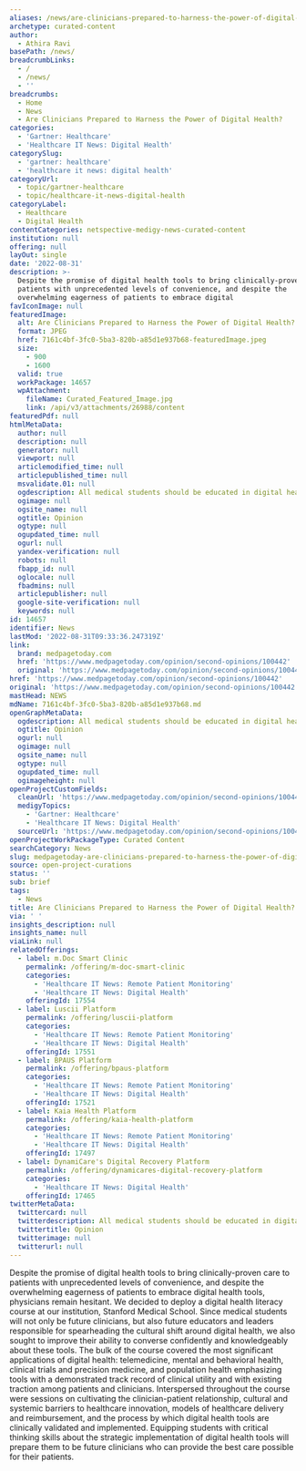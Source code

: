 ```yaml
---
aliases: /news/are-clinicians-prepared-to-harness-the-power-of-digital-health
archetype: curated-content
author:
  - Athira Ravi
basePath: /news/
breadcrumbLinks:
  - /
  - /news/
  - ''
breadcrumbs:
  - Home
  - News
  - Are Clinicians Prepared to Harness the Power of Digital Health?
categories:
  - 'Gartner: Healthcare'
  - 'Healthcare IT News: Digital Health'
categorySlug:
  - 'gartner: healthcare'
  - 'healthcare it news: digital health'
categoryUrl:
  - topic/gartner-healthcare
  - topic/healthcare-it-news-digital-health
categoryLabel:
  - Healthcare
  - Digital Health
contentCategories: netspective-medigy-news-curated-content
institution: null
offering: null
layOut: single
date: '2022-08-31'
description: >-
  Despite the promise of digital health tools to bring clinically-proven care to
  patients with unprecedented levels of convenience, and despite the
  overwhelming eagerness of patients to embrace digital 
favIconImage: null
featuredImage:
  alt: Are Clinicians Prepared to Harness the Power of Digital Health?
  format: JPEG
  href: 7161c4bf-3fc0-5ba3-820b-a85d1e937b68-featuredImage.jpeg
  size:
    - 900
    - 1600
  valid: true
  workPackage: 14657
  wpAttachment:
    fileName: Curated_Featured_Image.jpg
    link: /api/v3/attachments/26988/content
featuredPdf: null
htmlMetaData:
  author: null
  description: null
  generator: null
  viewport: null
  articlemodified_time: null
  articlepublished_time: null
  msvalidate.01: null
  ogdescription: All medical students should be educated in digital health literacy
  ogimage: null
  ogsite_name: null
  ogtitle: Opinion
  ogtype: null
  ogupdated_time: null
  ogurl: null
  yandex-verification: null
  robots: null
  fbapp_id: null
  oglocale: null
  fbadmins: null
  articlepublisher: null
  google-site-verification: null
  keywords: null
id: 14657
identifier: News
lastMod: '2022-08-31T09:33:36.247319Z'
link:
  brand: medpagetoday.com
  href: 'https://www.medpagetoday.com/opinion/second-opinions/100442'
  original: 'https://www.medpagetoday.com/opinion/second-opinions/100442'
href: 'https://www.medpagetoday.com/opinion/second-opinions/100442'
original: 'https://www.medpagetoday.com/opinion/second-opinions/100442'
mastHead: NEWS
mdName: 7161c4bf-3fc0-5ba3-820b-a85d1e937b68.md
openGraphMetaData:
  ogdescription: All medical students should be educated in digital health literacy
  ogtitle: Opinion
  ogurl: null
  ogimage: null
  ogsite_name: null
  ogtype: null
  ogupdated_time: null
  ogimageheight: null
openProjectCustomFields:
  cleanUrl: 'https://www.medpagetoday.com/opinion/second-opinions/100442'
  medigyTopics:
    - 'Gartner: Healthcare'
    - 'Healthcare IT News: Digital Health'
  sourceUrl: 'https://www.medpagetoday.com/opinion/second-opinions/100442'
openProjectWorkPackageType: Curated Content
searchCategory: News
slug: medpagetoday-are-clinicians-prepared-to-harness-the-power-of-digital-health
source: open-project-curations
status: ''
sub: brief
tags:
  - News
title: Are Clinicians Prepared to Harness the Power of Digital Health?
via: ' '
insights_description: null
insights_name: null
viaLink: null
relatedOfferings:
  - label: m.Doc Smart Clinic
    permalink: /offering/m-doc-smart-clinic
    categories:
      - 'Healthcare IT News: Remote Patient Monitoring'
      - 'Healthcare IT News: Digital Health'
    offeringId: 17554
  - label: Luscii Platform
    permalink: /offering/luscii-platform
    categories:
      - 'Healthcare IT News: Remote Patient Monitoring'
      - 'Healthcare IT News: Digital Health'
    offeringId: 17551
  - label: BPAUS Platform
    permalink: /offering/bpaus-platform
    categories:
      - 'Healthcare IT News: Remote Patient Monitoring'
      - 'Healthcare IT News: Digital Health'
    offeringId: 17521
  - label: Kaia Health Platform
    permalink: /offering/kaia-health-platform
    categories:
      - 'Healthcare IT News: Remote Patient Monitoring'
      - 'Healthcare IT News: Digital Health'
    offeringId: 17497
  - label: DynamiCare's Digital Recovery Platform
    permalink: /offering/dynamicares-digital-recovery-platform
    categories:
      - 'Healthcare IT News: Digital Health'
    offeringId: 17465
twitterMetaData:
  twittercard: null
  twitterdescription: All medical students should be educated in digital health literacy
  twittertitle: Opinion
  twitterimage: null
  twitterurl: null
---
```

<p>Despite the promise of digital health tools to bring clinically-proven care to patients with unprecedented levels of convenience, and despite the overwhelming eagerness of patients to embrace digital health tools, physicians remain hesitant.
We decided to deploy a digital health literacy course at our institution, Stanford Medical School.
Since medical students will not only be future clinicians, but also future educators and leaders responsible for spearheading the cultural shift around digital health, we also sought to improve their ability to converse confidently and knowledgeably about these tools.
The bulk of the course covered the most significant applications of digital health: telemedicine, mental and behavioral health, clinical trials and precision medicine, and population health emphasizing tools with a demonstrated track record of clinical utility and with existing traction among patients and clinicians.
Interspersed throughout the course were sessions on cultivating the clinician-patient relationship, cultural and systemic barriers to healthcare innovation, models of healthcare delivery and reimbursement, and the process by which digital health tools are clinically validated and implemented.
Equipping students with critical thinking skills about the strategic implementation of digital health tools will prepare them to be future clinicians who can provide the best care possible for their patients.</p>
